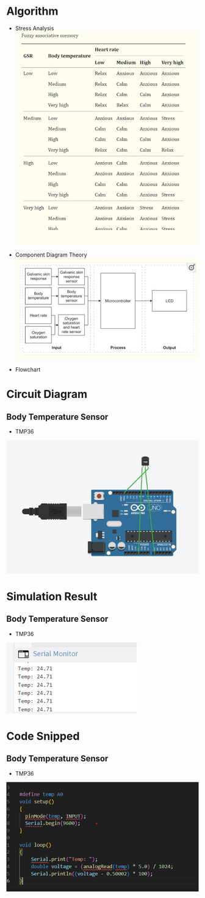 # Algorithm

* Stress Analysis
![Image](https://raw.githubusercontent.com/wanZ772/stress_detection_system/master/documentation/Stress%20Analysis.jpg?token=GHSAT0AAAAAACRRUN5TTRBEUMTLB6PUKVB4ZRSIKMA)


* Component Diagram Theory
![alt text](https://raw.githubusercontent.com/wanZ772/stress_detection_system/master/documentation/Component%20Diagram%20Theory.jpg?token=GHSAT0AAAAAACRRUN5TTRBEUMTLB6PUKVB4ZRSIKMA)

* Flowchart
<!-- ![alt text](https://raw.githubusercontent.com/wanZ772/stress_detection_system/master/documentation/Body%20Temperature%20circuit%20-%20TMP36.png?raw=true) -->


# Circuit Diagram
## Body Temperature Sensor
* TMP36

![alt text](https://raw.githubusercontent.com/wanZ772/stress_detection_system/master/documentation/Body%20Temperature%20circuit%20-%20TMP36.png?raw=true)

# Simulation Result
## Body Temperature Sensor
* TMP36

![alt text](https://raw.githubusercontent.com/wanZ772/stress_detection_system/master/documentation/Body%20Temperature%20simulation%20result%20-%20TMP36.png?raw=true)

# Code Snipped
## Body Temperature Sensor
* TMP36

![alt text](https://raw.githubusercontent.com/wanZ772/stress_detection_system/master/documentation/Body%20Temperature%20Code%20Snipped%20-%20TMP36.png?raw=true)